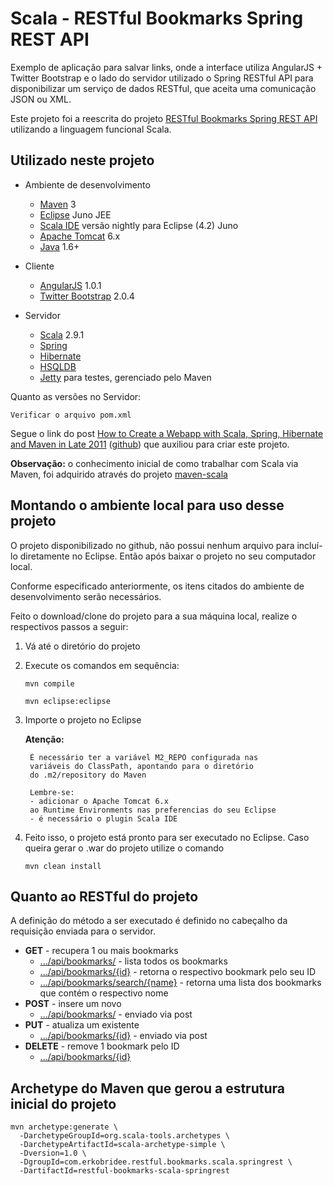 Scala - RESTful Bookmarks Spring REST API
====================================

Exemplo de aplicação para salvar links, onde a interface utiliza AngularJS + Twitter Bootstrap e o lado do servidor utilizado o Spring RESTful API para disponibilizar um serviço de dados RESTful, que aceita uma comunicação JSON ou XML. 

Este projeto foi a reescrita do projeto [RESTful Bookmarks Spring REST API](https://github.com/erkobridee/restful-bookmarks-springrest) utilizando a linguagem funcional Scala.

Utilizado neste projeto
-----------------------

* Ambiente de desenvolvimento
	* [Maven](http://maven.apache.org/) 3
	* [Eclipse](http://eclipse.org/) Juno JEE
	* [Scala IDE](http://scala-ide.org/download/nightly.html) versão nightly para Eclipse (4.2) Juno
	* [Apache Tomcat](http://tomcat.apache.org/) 6.x
	* [Java](http://www.java.com/) 1.6+

* Cliente
	* [AngularJS](http://angularjs.org/) 1.0.1
	* [Twitter Bootstrap](twitter.github.com/bootstrap) 2.0.4

* Servidor
	* [Scala](http://www.scala-lang.org/) 2.9.1 
	* [Spring](http://www.springsource.org/)
	* [Hibernate](http://www.hibernate.org/)
	* [HSQLDB](http://hsqldb.org/)
	* [Jetty](http://jetty.codehaus.org/jetty/) para testes, gerenciado pelo Maven

Quanto as versões no Servidor:

	Verificar o arquivo pom.xml
	
Segue o link do post [How to Create a Webapp with Scala, Spring, Hibernate and Maven in Late 2011](http://grahamhackingscala.blogspot.com.br/2011/08/scala-spring-hibernate-maven-webapp.html) ([github](https://github.com/GrahamLea/scala-spring-hibernate-maven-webapp)) que auxiliou para criar este projeto.

**Observação:** o conhecimento inicial de como trabalhar com Scala via Maven, foi adquirido através do projeto [maven-scala](https://github.com/erkobridee/maven-scala)


Montando o ambiente local para uso desse projeto
------------------------------------------------
O projeto disponibilizado no github, não possui nenhum arquivo para incluí-lo diretamente no Eclipse. Então após baixar o projeto no seu computador local.

Conforme especificado anteriormente, os itens citados do ambiente de desenvolvimento serão necessários.

Feito o download/clone do projeto para a sua máquina local, realize o respectivos passos a seguir:

1. Vá até o diretório do projeto
2. Execute os comandos em sequência:
	
	`mvn compile` 
	
	`mvn eclipse:eclipse`
	
3. Importe o projeto no Eclipse

	**Atenção:**

		É necessário ter a variável M2_REPO configurada nas 
		variáveis do ClassPath, apontando para o diretório 
		do .m2/repository do Maven
		
		Lembre-se:
		- adicionar o Apache Tomcat 6.x
		ao Runtime Environments nas preferencias do seu Eclipse
		- é necessário o plugin Scala IDE

4. Feito isso, o projeto está pronto para ser executado no Eclipse. Caso queira gerar o .war do projeto utilize o comando

	`mvn clean install`


Quanto ao RESTful do projeto
----------------------------
A definição do método a ser executado é definido no cabeçalho da requisição enviada para o servidor.

* **GET** - recupera 1 ou mais bookmarks
	* [.../api/bookmarks/]() - lista todos os bookmarks
	* [.../api/bookmarks/{id}]() - retorna o respectivo bookmark pelo seu ID
	* [.../api/bookmarks/search/{name}]() - retorna uma lista dos bookmarks que contém o respectivo nome
* **POST** - insere um novo
	* [.../api/bookmarks/]() - enviado via post
* **PUT** - atualiza um existente
	* [.../api/bookmarks/{id}]() - enviado via post 
* **DELETE** - remove 1 bookmark pelo ID
	* [.../api/bookmarks/{id}]() 


Archetype do Maven que gerou a estrutura inicial do projeto
-----------------------------------------------------------

<pre><code>mvn archetype:generate \
  -DarchetypeGroupId=org.scala-tools.archetypes \
  -DarchetypeArtifactId=scala-archetype-simple \
  -Dversion=1.0 \
  -DgroupId=com.erkobridee.restful.bookmarks.scala.springrest \
  -DartifactId=restful-bookmarks-scala-springrest</code></pre>

